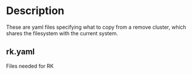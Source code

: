 # Description

These are yaml files specifying what to copy from a remove cluster, which shares the
filesystem with the current system.

## rk.yaml

Files needed for RK

